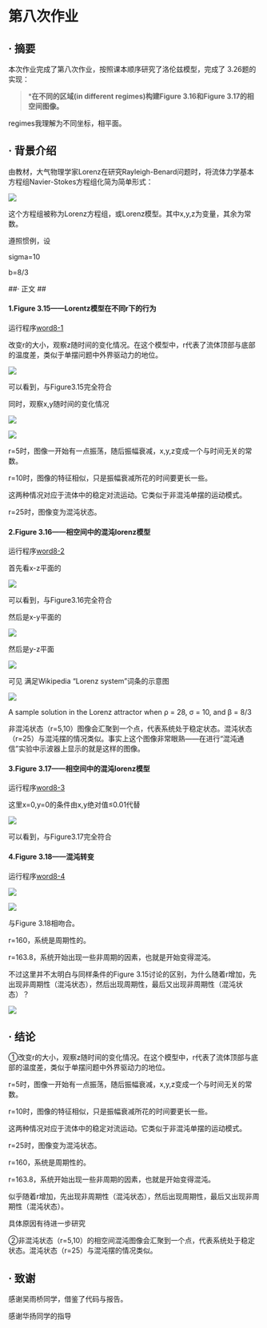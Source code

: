 # 第八次作业

## · 摘要 
本次作业完成了第八次作业，按照课本顺序研究了洛伦兹模型，完成了 3.26题的实现：

>***在不同的区域(in different regimes)构建Figure 3.16和Figure 3.17的相空间图像。**

regimes我理解为不同坐标，相平面。

## · 背景介绍
由教材，大气物理学家Lorenz在研究Rayleigh-Benard问题时，将流体力学基本方程组Navier-Stokes方程组化简为简单形式： 

![](http://i.imgur.com/5lV3SMR.jpg)

这个方程组被称为Lorenz方程组，或Lorenz模型。其中x,y,z为变量，其余为常数。

遵照惯例，设

sigma=10

b=8/3

##· 正文 ##

#### **1.Figure 3.15——Lorentz模型在不同r下的行为**

运行程序[word8-1](https://github.com/zhaozhanyi0804/computationalphysics_N2015301020052/blob/master/Homework-8/Word8-1.py)

改变r的大小，观察z随时间的变化情况。在这个模型中，r代表了流体顶部与底部的温度差，类似于单摆问题中外界驱动力的地位。

![](http://i.imgur.com/sz38pCu.jpg)

可以看到，与Figure3.15完全符合

同时，观察x,y随时间的变化情况

![](http://i.imgur.com/XeztGBN.jpg)

![](http://i.imgur.com/YG2re0W.jpg)

r=5时，图像一开始有一点振荡，随后振幅衰减，x,y,z变成一个与时间无关的常数。

r=10时，图像的特征相似，只是振幅衰减所花的时间要更长一些。

这两种情况对应于流体中的稳定对流运动。它类似于非混沌单摆的运动模式。

r=25时，图像变为混沌状态。

#### **2.Figure 3.16——相空间中的混沌lorenz模型**

运行程序[word8-2](https://github.com/zhaozhanyi0804/computationalphysics_N2015301020052/blob/master/Homework-8/Word8-2.py)

首先看x-z平面的

![](http://i.imgur.com/xdYNTtP.jpg)

可以看到，与Figure3.16完全符合

然后是x-y平面的

![](http://i.imgur.com/IZG7XY9.jpg)

然后是y-z平面

![](http://i.imgur.com/7uSXNfK.jpg)

可见 满足Wikipedia “Lorenz system”词条的示意图

![](https://upload.wikimedia.org/wikipedia/commons/1/13/A_Trajectory_Through_Phase_Space_in_a_Lorenz_Attractor.gif)

A sample solution in the Lorenz attractor when ρ = 28, σ = 10, and β = 8/3

非混沌状态（r=5,10）图像会汇聚到一个点，代表系统处于稳定状态。混沌状态（r=25）与混沌摆的情况类似。事实上这个图像非常眼熟——在进行“混沌通信”实验中示波器上显示的就是这样的图像。



#### **3.Figure 3.17——相空间中的混沌lorenz模型**

运行程序[word8-3](https://github.com/zhaozhanyi0804/computationalphysics_N2015301020052/blob/master/Homework-8/Word8-3.py)


这里x=0,y=0的条件由x,y绝对值≤0.01代替

![](http://i.imgur.com/iBCMu0F.jpg)

可以看到，与Figure3.17完全符合


#### **4.Figure 3.18——混沌转变**

运行程序[word8-4](https://github.com/zhaozhanyi0804/computationalphysics_N2015301020052/blob/master/Homework-8/Word8-4.py)

![](http://i.imgur.com/zlFLvDg.jpg)

![](http://i.imgur.com/3ceU626.jpg)

与Figure 3.18相吻合。

r=160，系统是周期性的。

r=163.8，系统开始出现一些非周期的因素，也就是开始变得混沌。

不过这里并不太明白与同样条件的Figure 3.15讨论的区别，为什么随着r增加，先出现非周期性（混沌状态），然后出现周期性，最后又出现非周期性（混沌状态）？

![](http://i.imgur.com/sz38pCu.jpg)



## · 结论

①改变r的大小，观察z随时间的变化情况。在这个模型中，r代表了流体顶部与底部的温度差，类似于单摆问题中外界驱动力的地位。

r=5时，图像一开始有一点振荡，随后振幅衰减，x,y,z变成一个与时间无关的常数。

r=10时，图像的特征相似，只是振幅衰减所花的时间要更长一些。

这两种情况对应于流体中的稳定对流运动。它类似于非混沌单摆的运动模式。

r=25时，图像变为混沌状态。

r=160，系统是周期性的。

r=163.8，系统开始出现一些非周期的因素，也就是开始变得混沌。

似乎随着r增加，先出现非周期性（混沌状态），然后出现周期性，最后又出现非周期性（混沌状态）。

具体原因有待进一步研究

②非混沌状态（r=5,10）的相空间混沌图像会汇聚到一个点，代表系统处于稳定状态。混沌状态（r=25）与混沌摆的情况类似。


## · 致谢

感谢吴雨桥同学，借鉴了代码与报告。

感谢华扬同学的指导
